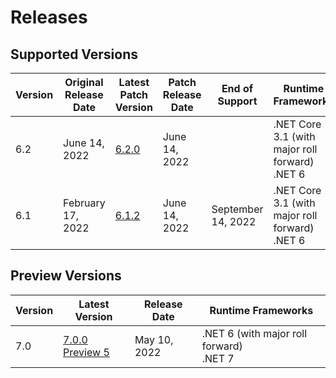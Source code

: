 # Releases

## Supported Versions

| Version | Original Release Date | Latest Patch Version | Patch Release Date | End of Support | Runtime Frameworks |
|---|---|---|---|---|---|
| 6.2 | June 14, 2022 | [6.2.0](https://github.com/dotnet/dotnet-monitor/blob/main/documentation/releaseNotes/releaseNotes.v6.2.0.md) | June 14, 2022 |  | .NET Core 3.1 (with major roll forward)<br/>.NET 6 |
| 6.1 | February 17, 2022 | [6.1.2](https://github.com/dotnet/dotnet-monitor/blob/main/documentation/releaseNotes/releaseNotes.v6.1.2.md) | June 14, 2022 |  September 14, 2022 | .NET Core 3.1 (with major roll forward)<br/>.NET 6 |

## Preview Versions

| Version  | Latest Version | Release Date | Runtime Frameworks |
|---|---|---|---|
| 7.0 | [7.0.0 Preview 5](https://github.com/dotnet/dotnet-monitor/blob/main/documentation/releaseNotes/releaseNotes.v7.0.0-preview.5.22306.5.md) | May 10, 2022 | .NET 6 (with major roll forward)<br/>.NET 7 |

